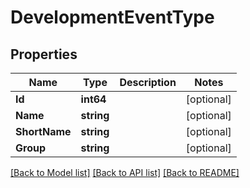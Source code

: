 # DevelopmentEventType

## Properties

Name | Type | Description | Notes
------------ | ------------- | ------------- | -------------
**Id** | **int64** |  | [optional] 
**Name** | **string** |  | [optional] 
**ShortName** | **string** |  | [optional] 
**Group** | **string** |  | [optional] 

[[Back to Model list]](../README.md#documentation-for-models) [[Back to API list]](../README.md#documentation-for-api-endpoints) [[Back to README]](../README.md)


